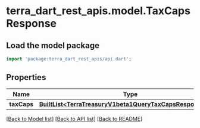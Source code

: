 # terra_dart_rest_apis.model.TaxCapsResponse

## Load the model package
```dart
import 'package:terra_dart_rest_apis/api.dart';
```

## Properties
Name | Type | Description | Notes
------------ | ------------- | ------------- | -------------
**taxCaps** | [**BuiltList&lt;TerraTreasuryV1beta1QueryTaxCapsResponseItem&gt;**](TerraTreasuryV1beta1QueryTaxCapsResponseItem.md) |  | [optional] 

[[Back to Model list]](../README.md#documentation-for-models) [[Back to API list]](../README.md#documentation-for-api-endpoints) [[Back to README]](../README.md)


